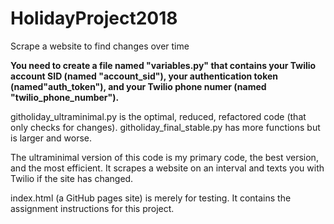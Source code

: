 # HolidayProject2018
Scrape a website to find changes over time

**You need to create a file named "variables.py" that contains your Twilio account SID (named "account_sid"), your authentication token (named"auth_token"), and your Twilio phone numer (named "twilio_phone_number").**

githoliday_ultraminimal.py is the optimal, reduced, refactored code (that only checks for changes). 
githoliday_final_stable.py has more functions but is larger and worse.

The ultraminimal version of this code is my primary code, the best version, and the most efficient. It scrapes a website on an interval and texts you with Twilio if the site has changed. 

index.html (a GitHub pages site) is merely for testing. It contains the assignment instructions for this project.
